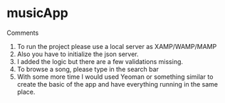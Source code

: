 # musicApp

Comments

1. To run the project please use a local server as XAMP/WAMP/MAMP
2. Also you have to initialize the json server.
2. I added the logic but there are a few validations missing.
3. To browse a song, please type in the search bar
4. With some more time I would used Yeoman or something similar to create the basic of the app and have everything running in the same place.

